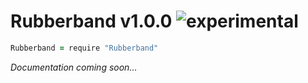 
# Rubberband v1.0.0 ![experimental](https://img.shields.io/badge/stability-experimental-EC5315.svg?style=flat)

```coffee
Rubberband = require "Rubberband"
```

*Documentation coming soon...*
